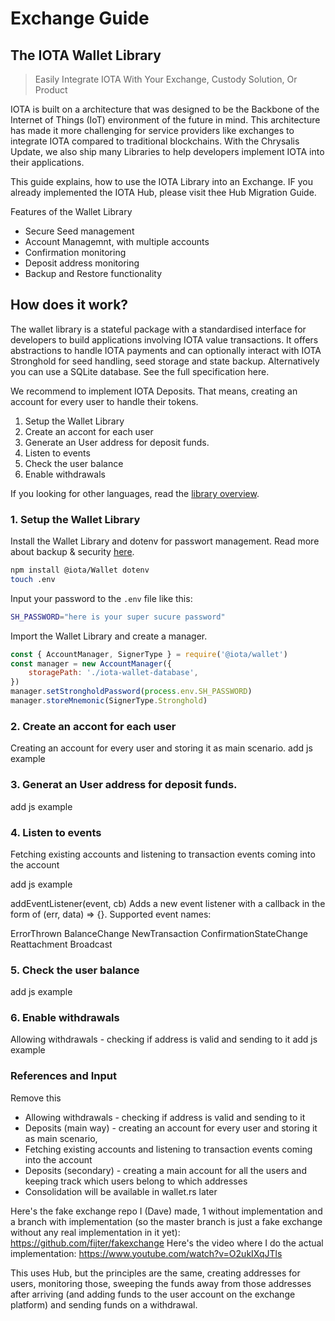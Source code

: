 # Exchange Guide


## The IOTA Wallet Library
> Easily Integrate IOTA With Your Exchange, Custody Solution, Or Product

IOTA is built on a architecture that was designed to be the Backbone of the Internet of Things (IoT) environment of the future in mind. This architecture has made it more challenging for service providers like exchanges to integrate IOTA compared to traditional blockchains. With the Chrysalis Update, we also ship many Libraries to help developers implement IOTA into their applications.

This guide explains, how to use the IOTA Library into an Exchange. IF you already implemented the IOTA Hub, please visit thee Hub Migration Guide.

Features of the Wallet Library

- Secure Seed management
- Account Managemnt, with multiple accounts
- Confirmation monitoring
- Deposit address monitoring
- Backup and Restore functionality


## How does it work?
The wallet library is a stateful package with a standardised interface for developers to build applications involving IOTA value transactions. It offers abstractions to handle IOTA payments and can optionally interact with IOTA Stronghold for seed handling, seed storage and state backup. Alternatively you can use a SQLite database. See the full specification here.


We recommend to implement IOTA Deposits. That means, creating an account for every user to handle their tokens.

1. Setup the Wallet Library
2. Create an accont for each user
3. Generate an User address for deposit funds.
4. Listen to events
5. Check the user balance
6. Enable withdrawals

If you looking for other languages, read the [library overview](library/overview.md).

### 1. Setup the Wallet Library

Install the Wallet Library and dotenv for passwort management. Read more about backup & security [here](backup_security.md).
```bash
npm install @iota/Wallet dotenv
touch .env
```

Input your password to the `.env` file like this:

```bash
SH_PASSWORD="here is your super sucure password"
```


Import the Wallet Library and create a manager.
```javascript
const { AccountManager, SignerType } = require('@iota/wallet')
const manager = new AccountManager({
    storagePath: './iota-wallet-database',
})
manager.setStrongholdPassword(process.env.SH_PASSWORD)
manager.storeMnemonic(SignerType.Stronghold)
```


### 2. Create an accont for each user
Creating an account for every user and storing it as main scenario.
<todo>add js example</todo>

### 3. Generat an User address for deposit funds.
<todo>add js example</todo>


### 4. Listen to events
Fetching existing accounts and listening to transaction events coming into the account

<todo>add js example</todo>

addEventListener(event, cb)
Adds a new event listener with a callback in the form of (err, data) => {}. Supported event names:

ErrorThrown
BalanceChange
NewTransaction
ConfirmationStateChange
Reattachment
Broadcast


### 5. Check the user balance
<todo>add js example</todo>

### 6. Enable withdrawals
Allowing withdrawals - checking if address is valid and sending to it
<todo>add js example</todo>



###  References and Input
<todo>Remove this</todo>


- Allowing withdrawals - checking if address is valid and sending to it
- Deposits (main way) - creating an account for every user and storing it as main scenario,
- Fetching existing accounts and listening to transaction events coming into the account
- Deposits (secondary) - creating a main account for all the users and keeping track which users belong to which addresses
- Consolidation will be available in wallet.rs later


Here's the fake exchange repo I (Dave) made, 1 without implementation and a branch with implementation (so the master branch is just a fake exchange without any real implementation in it yet): https://github.com/fijter/fakexchange
Here's the video where I do the actual implementation: https://www.youtube.com/watch?v=O2ukIXqJTls


This uses Hub, but the principles are the same, creating addresses for users, monitoring those, sweeping the funds away from those addresses after arriving (and adding funds to the user account on the exchange platform) and sending funds on a withdrawal.